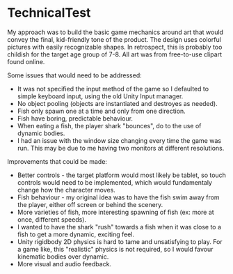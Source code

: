 # TechnicalTest
My approach was to build the basic game mechanics around art that would convey the final, kid-friendly tone of the product.
The design uses colorful pictures with easily recognizable shapes. In retrospect, this is probably too childish for the target age group of 7-8.
All art was from free-to-use clipart found online.

Some issues that would need to be addressed:
  * It was not specified the input method of the game so I defaulted to simple keyboard input, using the old Unity Input manager.
  * No object pooling (objects are instantiated and destroyes as needed).
  * Fish only spawn one at a time and only from one direction.
  * Fish have boring, predictable behaviour.
  * When eating a fish, the player shark "bounces", do to the use of dynamic bodies.
  * I had an issue with the window size changing every time the game was run. This may be due to me having two monitors at different resolutions.
  
Improvements that could be made:
  * Better controls - the target platform would most likely be tablet, so touch controls would need to be implemented, which would fundamentaly change how the character moves.
  * Fish behaviour - my original idea was to have the fish swim away from the player, either off screen or behind the scenery.
  * More varieties of fish, more interesting spawning of fish (ex: more at once, different speeds).
  * I wanted to have the shark "rush" towards a fish when it was close to a fish to get a more dynamic, exciting feel.
  * Unity rigidbody 2D physics is hard to tame and unsatisfying to play. For a game like, this "realistic" physics is not required, so I would favour kinematic bodies over dynamic. 
  * More visual and audio feedback.
  
